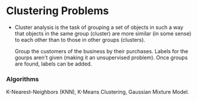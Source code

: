 # Clustering Problems
- Cluster analysis is the task of grouping a set of objects in such a way that objects in the same group (cluster) are more similar (in some sense) to each other than to those in other groups (clusters).

    Group the customers of the business by their purchases. Labels for the gourps aren't given
    (making it an unsupervised problem). Once groups are found, labels can be added.
    
### Algorithms
K-Nearest-Neighbors (KNN), K-Means Clustering, Gaussian Mixture Model.
